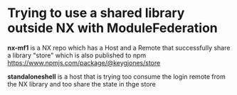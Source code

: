 # Trying to use a shared library outside NX with ModuleFederation

**nx-mf1** is a NX repo which has a Host and a Remote that successfully share a library "store" which is also published to npm
https://www.npmjs.com/package/@keygjones/store

**standaloneshell** is a host that is trying too consume the login remote from the NX library and too share the state in thge store
